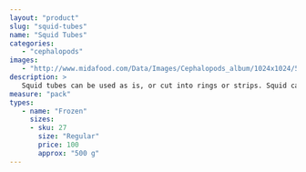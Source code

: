 ```yaml
---
layout: "product"
slug: "squid-tubes"
name: "Squid Tubes"
categories:
   - "cephalopods"
images:
   - "http://www.midafood.com/Data/Images/Cephalopods_album/1024x1024/54acdb83c147a444.jpg"
description: >
   Squid tubes can be used as is, or cut into rings or strips. Squid can then be marinated, or crumbed and cooked by deep frying, pan frying, baking or grilling.
measure: "pack"
types: 
   - name: "Frozen"
     sizes: 
     - sku: 27
       size: "Regular"
       price: 100
       approx: "500 g"
---
```

